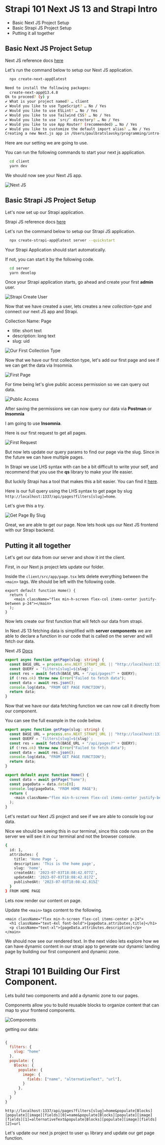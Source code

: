 # Strapi 101 Next JS 13 and Strapi Intro

- Basic Next JS Project Setup
- Basic Strapi JS Project Setup
- Putting it all together

## Basic Next JS Project Setup

Next JS reference docs [here](https://nextjs.org/docs/getting-started/installation)

Let's run the command below to setup our Next JS application.

```bash
  npx create-next-app@latest
```

```bash
Need to install the following packages:
  create-next-app@13.4.8
Ok to proceed? (y) y
✔ What is your project named? … client
✔ Would you like to use TypeScript? … No / Yes
✔ Would you like to use ESLint? … No / Yes
✔ Would you like to use Tailwind CSS? … No / Yes
✔ Would you like to use `src/` directory? … No / Yes
✔ Would you like to use App Router? (recommended) … No / Yes
✔ Would you like to customize the default import alias? … No / Yes
Creating a new Next.js app in /Users/paulbratslavsky/programming/intro-strapi/client.

```

Here are our setting we are going to use.

You can run the following commands to start your next js application.

```bash
  cd client
  yarn dev
```

We should now see your Next JS app.

![Next JS](img/next-js.png)

## Basic Strapi JS Project Setup

Let's now set up our Strapi application.

Strapi JS reference docs [here](https://docs.strapi.io/dev-docs/quick-start)

Let's run the command below to setup our Strapi JS application.

```bash
  npx create-strapi-app@latest server --quickstart
```

Your Strapi Application should start automatically.

If not, you can start it by the following code.

```bash
  cd server
  yarn develop
```

Once your Strapi application starts, go ahead and create your first **admin** user.

![Strapi Create User](img/create-user.png)

Now that we have created a user, lets creates a new _collection-type_ and connect our next JS app and Strapi.

Collection Name: Page

- title: short text
- description: long text
- slug: uid

![Our First Collection Type](img/our-collection-type.png)

Now that we have our first collection type, let's add our first page and see if we can get the data via Insomnia.

![First Page](img/first-page.png)

For time being let's give public access permission so we can query out data.

![Public Access](img/public-access.png)

After saving the permissions we can now query our data via **Postman** or **Insomnia**

I am going to use **Insomnia**.

Here is our first request to get all pages.

![First Request](img/first-request.png)

But now lets update our query params to find our page via the slug. Since in the future we can have multiple pages.

In Strapi we use LHS syntax with can be a bit difficult to write your self, and recommend that you use the **qs** library to make your life easier.

But luckily Strapi has a tool that makes this a bit easier. You can find it [here](https://docs.strapi.io/dev-docs/api/rest/interactive-query-builder).

Here is our full query using the LHS syntax to get page by slug `http://localhost:1337/api/pages?filters[slug]=home`.

Let's give this a try.

![Get Page By Slug](img/get-page-by-slug.png)

Great, we are able to get our page. Now lets hook ups our Next JS frontend with our Strapi backend.

## Putting it all together

Let's get our data from our server and show it int the client.

First, in our Next js project lets update our folder.

Inside the `client/src/app/page.tsx` lets delete everything between the `<main>` tags. We should be left with the following code.

```tsx
export default function Home() {
  return (
    <main className="flex min-h-screen flex-col items-center justify-between p-24"></main>
  );
}
```

Now lets create our first function that will fetch our data from strapi.

In Next JS 13 fetching data is simplified with **server components** we are able to declare a function in our code that is called on the server and will fetch our data.

Next JS [Docs](https://nextjs.org/docs/app/building-your-application/data-fetching/fetching)

```typescript
export async function getPage(slug: string) {
  const BASE_URL = process.env.NEXT_STRAPI_URL || "http://localhost:1337";
  const QUERY = `filters[slug]=${slug}`;
  const res = await fetch(BASE_URL + "/api/pages?" + QUERY);
  if (!res.ok) throw new Error("Failed to fetch data");
  const data = await res.json();
  console.log(data, "FROM GET PAGE FUNCTION");
  return data;
}
```

Now that we have our data fetching function we can now call it directly from our component.

You can see the full example in the code below.

```typescript
export async function getPage(slug: string) {
  const BASE_URL = process.env.NEXT_STRAPI_URL || "http://localhost:1337";
  const QUERY = `filters[slug]=${slug}`;
  const res = await fetch(BASE_URL + "/api/pages?" + QUERY);
  if (!res.ok) throw new Error("Failed to fetch data");
  const data = await res.json();
  console.log(data, "FROM GET PAGE FUNCTION");
  return data;
}

export default async function Home() {
  const data = await getPage("home");
  const pageData = data.data[0];
  console.log(pageData, "FROM HOME PAGE");
  return (
    <main className="flex min-h-screen flex-col items-center justify-between p-24"></main>
  );
}
```

Let's restart our Next JS project and see if we are able to console log our data.

Nice we should be seeing this in our terminal, since this code runs on the server we will see it in our terminal and not the browser console.

```bash
{
  id: 1,
  attributes: {
    title: 'Home Page ',
    description: 'This is the home page',
    slug: 'home',
    createdAt: '2023-07-03T18:08:42.077Z',
    updatedAt: '2023-07-03T18:08:42.817Z',
    publishedAt: '2023-07-03T18:08:42.815Z'
  }
} FROM HOME PAGE

```

Lets now render our content on page.

Update the `<main>` tags content to the following.

```tsx
<main className="flex min-h-screen flex-col items-center p-24">
  <h1 className="text-4xl font-bold">{pageData.attributes.title}</h1>
  <p className="text-xl">{pageData.attributes.description}</p>
</main>
```

We should now see our rendered text.  In the next video lets explore how we can have dynamic content in our strapi app to generate our dynamic landing page by building our first component and dynamic zone.


# Strapi 101 Building Our First Component.

Lets build two components and add a dynamic zone to our pages. 

Components allow you to build reusable blocks to organize content that can map to your frontend components.

![Components](img/compnents.gif)

getting our data:

``` javascript

{
  filters: {
    slug: "home"
  },
  populate: {
    Blocks: {
      populate: {
        image: {
          fields: ["name", "alternativeText", "url"],
        }
      },
    }
  }
}

```

`http://localhost:1337/api/pages?filters[slug]=home&populate[Blocks][populate][image][fields][0]=name&populate[Blocks][populate][image][fields][1]=alternativeText&populate[Blocks][populate][image][fields][2]=url`

Let's update our next js project to user `qs` library and update our get page function.




